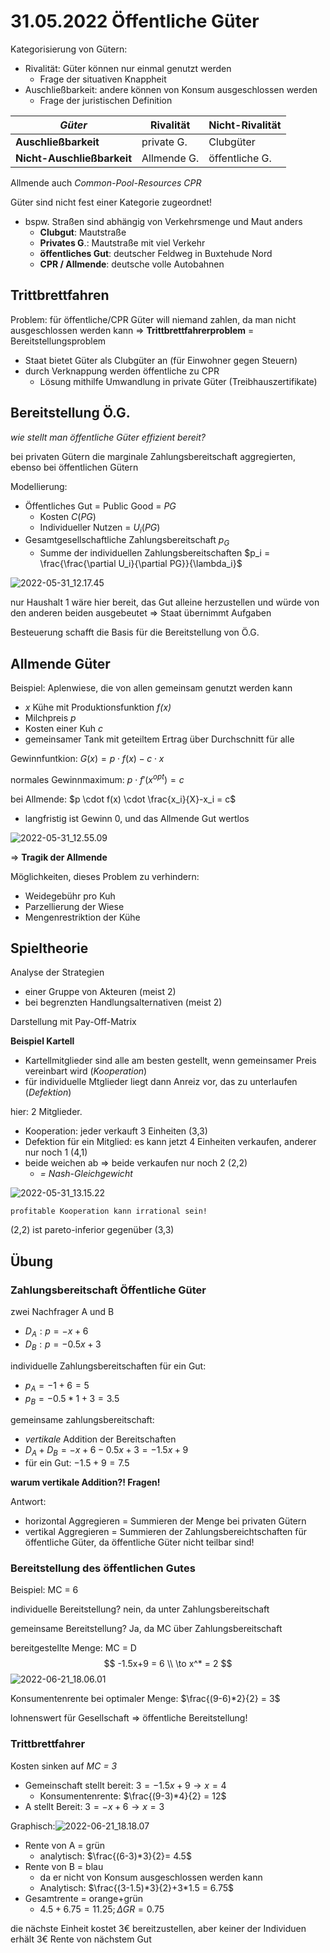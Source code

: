 # 31.05.2022 Öffentliche Güter

Kategorisierung von Gütern:

- Rivalität: Güter können nur einmal genutzt werden
    - Frage der situativen Knappheit
- Auschließbarkeit: andere können von Konsum ausgeschlossen werden
    - Frage der juristischen Definition

| *Güter*                    | Rivalität   | Nicht-Rivalität |
| -------------------------- | ----------- | --------------- |
| **Auschließbarkeit**       | private G.  | Clubgüter       |
| **Nicht-Auschließbarkeit** | Allmende G. | öffentliche G.  |

Allmende auch *Common-Pool-Resources CPR*

Güter sind nicht fest einer Kategorie zugeordnet! 

- bspw. Straßen sind abhängig von Verkehrsmenge und Maut anders
    - **Clubgut**: Mautstraße
    - **Privates G**.: Mautstraße mit viel Verkehr
    - **öffentliches Gut**: deutscher Feldweg in Buxtehude Nord
    - **CPR / Allmende**:  deutsche volle Autobahnen 



## Trittbrettfahren

Problem: für öffentliche/CPR Güter will niemand zahlen, da man nicht ausgeschlossen werden kann => **Trittbrettfahrerproblem** = Bereitstellungsproblem

- Staat bietet Güter als Clubgüter an (für Einwohner gegen Steuern)
- durch Verknappung werden öffentliche zu CPR 
    - Lösung mithilfe Umwandlung in private Güter (Treibhauszertifikate)



## Bereitstellung Ö.G.

*wie stellt man öffentliche Güter effizient bereit?*

bei privaten Gütern die marginale Zahlungsbereitschaft aggregierten, ebenso bei öffentlichen Gütern

Modellierung:

- Öffentliches Gut = Public Good = *PG*
    - Kosten $C(PG)$
    - Individueller Nutzen = $U_i(PG)$
- Gesamtgesellschaftliche Zahlungsbereitschaft $p_G$
    - Summe der individuellen Zahlungsbereitschaften $p_i = \frac{\frac{\partial U_i}{\partial PG}}{\lambda_i}$

![2022-05-31_12.17.45](../images/2022-05-31_12.17.45.jpg)

nur Haushalt 1 wäre hier bereit, das Gut alleine herzustellen und würde von den anderen beiden ausgebeutet => Staat übernimmt Aufgaben

Besteuerung schafft die Basis für die Bereitstellung von Ö.G.

## Allmende Güter

Beispiel: Aplenwiese, die von allen gemeinsam genutzt werden kann

- *x* Kühe mit Produktionsfunktion *f(x)*
- Milchpreis *p*
- Kosten einer Kuh *c*
- gemeinsamer Tank mit geteiltem Ertrag über Durchschnitt für alle

Gewinnfuntkion: $G(x) = p \cdot f(x) - c \cdot x$

normales Gewinnmaximum: $p \cdot f'(x^{opt}) = c$

bei Allmende: $p \cdot f(x) \cdot \frac{x_i}{X}-x_i = c$

- langfristig ist Gewinn 0, und das Allmende Gut wertlos

![2022-05-31_12.55.09](../images/2022-05-31_12.55.09.jpg)

=> **Tragik der Allmende**

Möglichkeiten, dieses Problem zu verhindern:

- Weidegebühr pro Kuh
- Parzellierung der Wiese
- Mengenrestriktion der Kühe



## Spieltheorie

Analyse der Strategien 

- einer Gruppe von Akteuren (meist 2) 
- bei begrenzten Handlungsalternativen (meist 2)

Darstellung mit Pay-Off-Matrix

**Beispiel Kartell**

- Kartellmitglieder sind alle am besten gestellt, wenn gemeinsamer Preis vereinbart wird (*Kooperation*)
- für individuelle Mtglieder liegt dann Anreiz vor, das zu unterlaufen (*Defektion*)

hier: 2 Mitglieder.

- Kooperation: jeder verkauft 3 Einheiten (3,3)
- Defektion für ein Mitglied: es kann jetzt 4 Einheiten verkaufen, anderer nur noch 1 (4,1)
- beide weichen ab => beide verkaufen nur noch 2 (2,2)
    - *= Nash-Gleichgewicht*

![2022-05-31_13.15.22](../images/2022-05-31_13.15.22.jpg)

`profitable Kooperation kann irrational sein!`

(2,2) ist pareto-inferior gegenüber (3,3)



## Übung

### Zahlungsbereitschaft Öffentliche Güter

zwei Nachfrager A und B

- $D_A: p = -x+6$
- $D_B: p=  -0.5x+3$

individuelle Zahlungsbereitschaften für ein Gut:

- $p_A = -1+6 = 5$
- $p_B = -0.5*1+3 = 3.5$

gemeinsame zahlungsbereitschaft:

- *vertikale* Addition der Bereitschaften
- $D_A+D_B = -x+6 - 0.5x+3 = -1.5x+9$
- für ein Gut: $-1.5+9 = 7.5$



**warum vertikale Addition?! Fragen!**

Antwort:

- horizontal Aggregieren = Summieren der Menge bei privaten Gütern
- vertikal Aggregieren = Summieren der Zahlungsbereichtschaften für öffentliche Güter, da öffentliche Güter nicht teilbar sind!

### Bereitstellung des öffentlichen Gutes

Beispiel: MC = 6

individuelle Bereitstellung? nein, da unter Zahlungsbereitschaft

gemeinsame Bereitstellung? Ja, da MC über Zahlungsbereitschaft

bereitgestellte Menge: MC = D
$$
-1.5x+9 = 6 \\
\to x^* = 2
$$
![2022-06-21_18.06.01](../images/2022-06-21_18.06.01.jpg)

Konsumentenrente bei optimaler Menge: $\frac{(9-6)*2}{2} = 3$

lohnenswert für Gesellschaft => öffentliche Bereitstellung!

### Trittbrettfahrer

Kosten sinken auf *MC = 3* 

- Gemeinschaft stellt bereit: $3 = -1.5x+9 \to x = 4$
    - Konsumentenrente: $\frac{(9-3)*4}{2} = 12$
- A stellt Bereit: $3 = -x+6 \to x = 3$

Graphisch:![2022-06-21_18.18.07](../images/2022-06-21_18.18.07.jpg)

- Rente von A = grün
    - analytisch: $\frac{(6-3)*3}{2}= 4.5$
- Rente von B = blau
    - da er nicht von Konsum ausgeschlossen werden kann
    - Analytisch: $\frac{(3-1.5)*3}{2}+3*1.5 = 6.75$
- Gesamtrente = orange+grün
    - $4.5+6.75 = 11.25; \Delta GR = 0.75$ 

die nächste Einheit kostet 3€ bereitzustellen, aber keiner der Individuen erhält 3€ Rente von nächstem Gut

